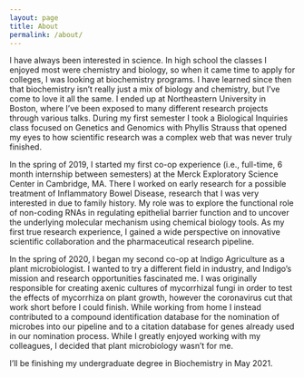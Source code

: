 ```yaml
---
layout: page
title: About
permalink: /about/
---
```


I have always been interested in science. In high school the classes 
I enjoyed most were chemistry and biology, so when it came time to apply 
for colleges, I was looking at biochemistry programs. I have learned since 
then that biochemistry isn’t really just a mix of biology and chemistry, 
but I’ve come to love it all the same. I ended up at Northeastern University 
in Boston, where I’ve been exposed to many different research projects through 
various talks. During my first semester I took a Biological Inquiries class 
focused on Genetics and Genomics with Phyllis Strauss that opened my eyes to 
how scientific research was a complex web that was never truly finished.

In the spring of 2019, I started my first co-op experience (i.e., full-time,
6 month internship between semesters) at the Merck Exploratory Science Center 
in Cambridge, MA. There I worked on early research for a possible treatment of
Inflammatory Bowel Disease, research that I was very interested in due to family 
history. My role was to explore the functional role of non-coding RNAs in 
regulating epithelial barrier function and to uncover the underlying molecular
mechanism using chemical biology tools. As my first true research experience, I 
gained a wide perspective on innovative scientific collaboration and the pharmaceutical 
research pipeline.

In the spring of 2020, I began my second co-op at Indigo Agriculture as a plant
microbiologist. I wanted to try a different field in industry, and Indigo’s mission 
and research opportunities fascinated me. I was originally responsible for creating 
axenic cultures of mycorrhizal fungi in order to test the effects of mycorrhiza on plant 
growth, however the coronavirus cut that work short before I could finish. While working 
from home I instead contributed to a compound identification database for the nomination 
of microbes into our pipeline and to a citation database for genes already used in our 
nomination process. While I greatly enjoyed working with my colleagues, I decided that 
plant microbiology wasn’t for me. 

I’ll be finishing my undergraduate degree in Biochemistry in May 2021.
